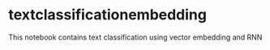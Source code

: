 # textclassificationembedding
This notebook contains text classification using vector embedding and RNN 

